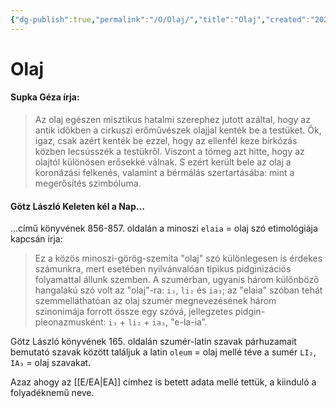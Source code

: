 ```yaml
---
{"dg-publish":true,"permalink":"/O/Olaj/","title":"Olaj","created":"2024-05-10T03:13","updated":"2024-10-25T23:39"}
---
```



# Olaj

#### Supka Géza írja:

> Az olaj egészen misztikus hatalmi szerephez jutott azáltal, hogy az antik időkben a cirkuszi erőművészek olajjal kenték be a testüket. Ők, igaz, csak azért kenték be ezzel, hogy az ellenfél keze birkózás közben lecsússzék a testükről. Viszont a tömeg azt hitte, hogy az olajtól különösen erősekké válnak. S ezért került bele az olaj a koronázási felkenés, valamint a bérmálás szertartásába: mint a megerősítés szimbóluma.  

#### Götz László Keleten kél a Nap...

...című könyvének 856-857. oldalán a minoszi `elaia` = olaj szó etimológiája kapcsán írja:  
> Ez a közös minoszi-görög-szemita "olaj" szó különlegesen is érdekes számunkra, mert esetében nyilvánvalóan tipikus pidginizációs folyamattal állunk szemben. A szumérban, ugyanis három különböző hangalakú szó volt az "olaj"-ra: `i₃`, `li₂` és `ia₃`; az "elaia" szóban tehát szemmelláthatóan az olaj szumér megnevezésének három szinonimája forrott össze egy szóvá, jellegzetes pidgin-pleonazmusként: `i₃` + `li₂` + `ia₃`, "e-la-ia”.  

Götz László könyvének 165. oldalán szumér-latin szavak párhuzamait bemutató szavak között találjuk a latin `oleum` = olaj mellé téve a sumér `LI₂`, `IA₃` = olaj szavakat.  

Azaz ahogy az [[E/EA\|EA]] címhez is betett adata mellé tettük, a kiinduló a folyadéknemű neve.  
  